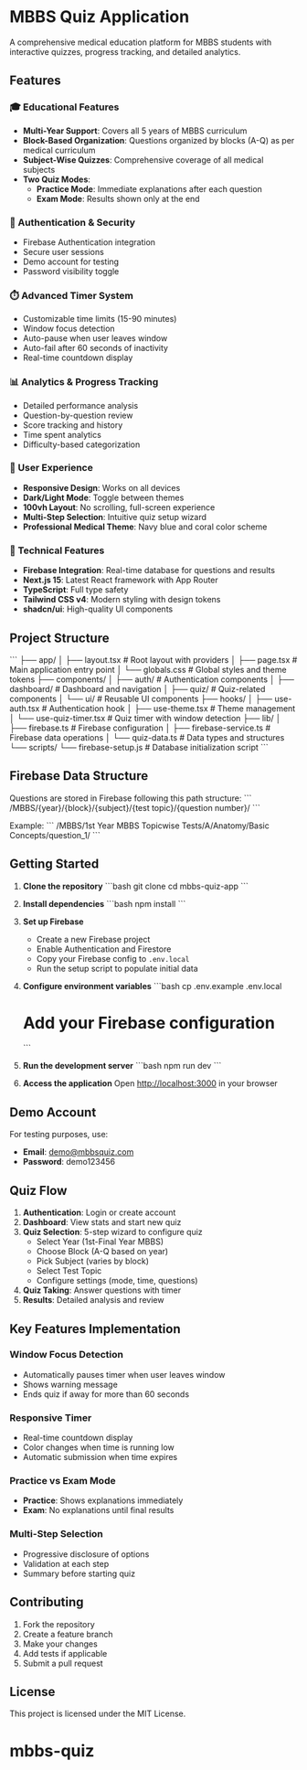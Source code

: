 # MBBS Quiz Application

A comprehensive medical education platform for MBBS students with interactive quizzes, progress tracking, and detailed analytics.

## Features

### 🎓 Educational Features
- **Multi-Year Support**: Covers all 5 years of MBBS curriculum
- **Block-Based Organization**: Questions organized by blocks (A-Q) as per medical curriculum
- **Subject-Wise Quizzes**: Comprehensive coverage of all medical subjects
- **Two Quiz Modes**: 
  - **Practice Mode**: Immediate explanations after each question
  - **Exam Mode**: Results shown only at the end

### 🔐 Authentication & Security
- Firebase Authentication integration
- Secure user sessions
- Demo account for testing
- Password visibility toggle

### ⏱️ Advanced Timer System
- Customizable time limits (15-90 minutes)
- Window focus detection
- Auto-pause when user leaves window
- Auto-fail after 60 seconds of inactivity
- Real-time countdown display

### 📊 Analytics & Progress Tracking
- Detailed performance analysis
- Question-by-question review
- Score tracking and history
- Time spent analytics
- Difficulty-based categorization

### 🎨 User Experience
- **Responsive Design**: Works on all devices
- **Dark/Light Mode**: Toggle between themes
- **100vh Layout**: No scrolling, full-screen experience
- **Multi-Step Selection**: Intuitive quiz setup wizard
- **Professional Medical Theme**: Navy blue and coral color scheme

### 🔧 Technical Features
- **Firebase Integration**: Real-time database for questions and results
- **Next.js 15**: Latest React framework with App Router
- **TypeScript**: Full type safety
- **Tailwind CSS v4**: Modern styling with design tokens
- **shadcn/ui**: High-quality UI components

## Project Structure

\`\`\`
├── app/
│   ├── layout.tsx          # Root layout with providers
│   ├── page.tsx            # Main application entry point
│   └── globals.css         # Global styles and theme tokens
├── components/
│   ├── auth/               # Authentication components
│   ├── dashboard/          # Dashboard and navigation
│   ├── quiz/               # Quiz-related components
│   └── ui/                 # Reusable UI components
├── hooks/
│   ├── use-auth.tsx        # Authentication hook
│   ├── use-theme.tsx       # Theme management
│   └── use-quiz-timer.tsx  # Quiz timer with window detection
├── lib/
│   ├── firebase.ts         # Firebase configuration
│   ├── firebase-service.ts # Firebase data operations
│   └── quiz-data.ts        # Data types and structures
└── scripts/
    └── firebase-setup.js   # Database initialization script
\`\`\`

## Firebase Data Structure

Questions are stored in Firebase following this path structure:
\`\`\`
/MBBS/{year}/{block}/{subject}/{test topic}/{question number}/
\`\`\`

Example:
\`\`\`
/MBBS/1st Year MBBS Topicwise Tests/A/Anatomy/Basic Concepts/question_1/
\`\`\`

## Getting Started

1. **Clone the repository**
   \`\`\`bash
   git clone <repository-url>
   cd mbbs-quiz-app
   \`\`\`

2. **Install dependencies**
   \`\`\`bash
   npm install
   \`\`\`

3. **Set up Firebase**
   - Create a new Firebase project
   - Enable Authentication and Firestore
   - Copy your Firebase config to `.env.local`
   - Run the setup script to populate initial data

4. **Configure environment variables**
   \`\`\`bash
   cp .env.example .env.local
   # Add your Firebase configuration
   \`\`\`

5. **Run the development server**
   \`\`\`bash
   npm run dev
   \`\`\`

6. **Access the application**
   Open [http://localhost:3000](http://localhost:3000) in your browser

## Demo Account

For testing purposes, use:
- **Email**: demo@mbbsquiz.com
- **Password**: demo123456

## Quiz Flow

1. **Authentication**: Login or create account
2. **Dashboard**: View stats and start new quiz
3. **Quiz Selection**: 5-step wizard to configure quiz
   - Select Year (1st-Final Year MBBS)
   - Choose Block (A-Q based on year)
   - Pick Subject (varies by block)
   - Select Test Topic
   - Configure settings (mode, time, questions)
4. **Quiz Taking**: Answer questions with timer
5. **Results**: Detailed analysis and review

## Key Features Implementation

### Window Focus Detection
- Automatically pauses timer when user leaves window
- Shows warning message
- Ends quiz if away for more than 60 seconds

### Responsive Timer
- Real-time countdown display
- Color changes when time is running low
- Automatic submission when time expires

### Practice vs Exam Mode
- **Practice**: Shows explanations immediately
- **Exam**: No explanations until final results

### Multi-Step Selection
- Progressive disclosure of options
- Validation at each step
- Summary before starting quiz

## Contributing

1. Fork the repository
2. Create a feature branch
3. Make your changes
4. Add tests if applicable
5. Submit a pull request

## License

This project is licensed under the MIT License.
# mbbs-quiz
